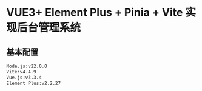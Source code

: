 # VUE3+ Element Plus + Pinia + Vite 实现后台管理系统

## 基本配置

```sh
Node.js:v22.0.0
Vite:v4.4.9
Vue.js:v3.3.4
Element Plus:v2.2.27
```
